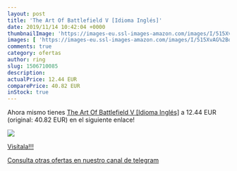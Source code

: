 ```yaml
---
layout: post
title: 'The Art Of Battlefield V [Idioma Inglés]'
date: 2019/11/14 10:42:04 +0000
thumbnailImage: 'https://images-eu.ssl-images-amazon.com/images/I/515XvAG%2Bq6L._SL200_.jpg'
images: [ 'https://images-eu.ssl-images-amazon.com/images/I/515XvAG%2Bq6L._SL200_.jpg' ]
comments: true
category: ofertas
author: ring
slug: 1506710085
description:
actualPrice: 12.44 EUR
comparePrice: 40.82 EUR
inStock: true
---
```


Ahora mismo tienes [The Art Of Battlefield V [Idioma Inglés]](https://www.amazon.com/dp/1506710085/?tag=redken08-20) a 12.44 EUR (original: 40.82 EUR) en el siguiente enlace!

[![](https://images-eu.ssl-images-amazon.com/images/I/515XvAG%2Bq6L._SL200_.jpg)](https://www.amazon.com/dp/1506710085/?tag=redken08-20)

[Visítala!!!](https://www.amazon.com/dp/1506710085/?tag=redken08-20)

[Consulta otras ofertas en nuestro canal de telegram](https://t.me/s/ofertas25)
